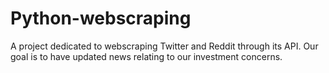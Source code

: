 # Python-webscraping

A project dedicated to webscraping Twitter and Reddit through its API. 
Our goal is to have updated news relating to our investment concerns. 
